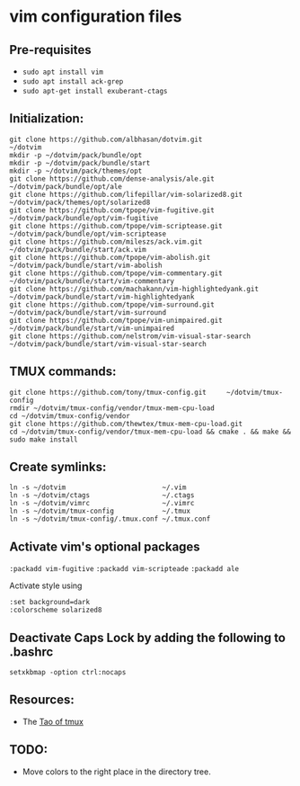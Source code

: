 # **vim** configuration files



## Pre-requisites

+ `sudo apt install vim`
+ `sudo apt install ack-grep`
+ `sudo apt-get install exuberant-ctags`



## Initialization:

```
git clone https://github.com/albhasan/dotvim.git               ~/dotvim
mkdir -p ~/dotvim/pack/bundle/opt
mkdir -p ~/dotvim/pack/bundle/start
mkdir -p ~/dotvim/pack/themes/opt
git clone https://github.com/dense-analysis/ale.git            ~/dotvim/pack/bundle/opt/ale
git clone https://github.com/lifepillar/vim-solarized8.git     ~/dotvim/pack/themes/opt/solarized8
git clone https://github.com/tpope/vim-fugitive.git            ~/dotvim/pack/bundle/opt/vim-fugitive
git clone https://github.com/tpope/vim-scriptease.git          ~/dotvim/pack/bundle/opt/vim-scriptease
git clone https://github.com/mileszs/ack.vim.git               ~/dotvim/pack/bundle/start/ack.vim
git clone https://github.com/tpope/vim-abolish.git             ~/dotvim/pack/bundle/start/vim-abolish
git clone https://github.com/tpope/vim-commentary.git          ~/dotvim/pack/bundle/start/vim-commentary
git clone https://github.com/machakann/vim-highlightedyank.git ~/dotvim/pack/bundle/start/vim-highlightedyank
git clone https://github.com/tpope/vim-surround.git            ~/dotvim/pack/bundle/start/vim-surround
git clone https://github.com/tpope/vim-unimpaired.git          ~/dotvim/pack/bundle/start/vim-unimpaired
git clone https://github.com/nelstrom/vim-visual-star-search   ~/dotvim/pack/bundle/start/vim-visual-star-search
```



## TMUX commands:

```
git clone https://github.com/tony/tmux-config.git     ~/dotvim/tmux-config
rmdir ~/dotvim/tmux-config/vendor/tmux-mem-cpu-load
cd ~/dotvim/tmux-config/vendor
git clone https://github.com/thewtex/tmux-mem-cpu-load.git
cd ~/dotvim/tmux-config/vendor/tmux-mem-cpu-load && cmake . && make && sudo make install
```



## Create symlinks:

```
ln -s ~/dotvim                        ~/.vim                          
ln -s ~/dotvim/ctags                  ~/.ctags
ln -s ~/dotvim/vimrc                  ~/.vimrc
ln -s ~/dotvim/tmux-config            ~/.tmux
ln -s ~/dotvim/tmux-config/.tmux.conf ~/.tmux.conf
```



## Activate vim's optional packages

`:packadd vim-fugitive`
`:packadd vim-scripteade`
`:packadd ale`


Activate style using 
```
:set background=dark  
:colorscheme solarized8
```



## Deactivate Caps Lock by adding the following to .bashrc

`setxkbmap -option ctrl:nocaps`



## Resources:

- The [Tao of tmux](https://leanpub.com/the-tao-of-tmux)



## TODO:

+ Move colors to the right place in the directory tree.

